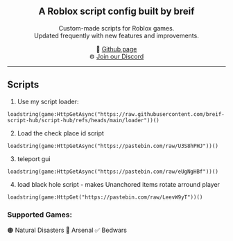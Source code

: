 <h2 align="center">
  A Roblox script config built by breif
  <br/>
</h2>

<p align="center">
  Custom-made scripts for Roblox games.<br/>
  Updated frequently with new features and improvements.
</p>

<p align="center">
  🔗 <a href="https://github.com/breif-script-hub/script-hub">Github page</a> <br/>
  ⚙️ <a href="https://discord.gg/nD5zARHUhP">Join our Discord</a> <br/>
</p>

---

## Scripts
1. Use my script loader:
```luau
loadstring(game:HttpGetAsync("https://raw.githubusercontent.com/breif-script-hub/script-hub/refs/heads/main/loader"))()
```
2. Load the check place id script
```luau
loadstring(game:HttpGetAsync("https://pastebin.com/raw/U3S8hPHJ"))()
```
3. teleport gui
```luau
loadstring(game:HttpGetAsync("https://pastebin.com/raw/eUgNgHBf"))()
```
4. load black hole script - makes Unanchored items rotate arround player
```luau
loadstring(game:HttpGet("https://pastebin.com/raw/LeevW9yT"))()
```
### Supported Games:
🟠 Natural Disasters
🔴 Arsenal
✅ Bedwars

